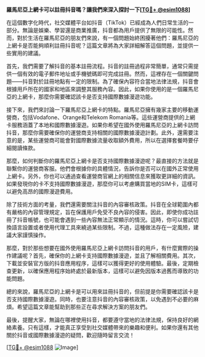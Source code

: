 **羅馬尼亞上網卡可以註冊抖音嗎？讓我們來深入探討一下[[TG💪+ @esim1088](https://t.me/s/esim1088)]**

在這個數字化時代，社交媒體平台如抖音（TikTok）已經成為人們日常生活的一部分。無論是娛樂、學習還是商業推廣，抖音都為用戶提供了無限的可能性。然而，對於生活在羅馬尼亞的朋友們來說，有一個問題始終困擾著他們：羅馬尼亞的上網卡是否能夠順利註冊抖音呢？這篇文章將為大家詳細解答這個問題，並提供一些實用的建議。

首先，我們需要了解抖音的基本註冊流程。抖音的註冊過程非常簡單，通常只需提供一個有效的電子郵件地址或手機號碼即可完成註冊。然而，這裡存在一個關鍵問題——抖音對於註冊地點有一定的限制。為了確保內容符合當地法律法規，抖音會根據用戶所在的國家和地區來調整其服務內容。因此，如果你使用的是一個羅馬尼亞的上網卡，那麼你需要確認該卡是否支持國際數據漫遊功能。

接下來，我們來討論一下羅馬尼亞上網卡的特點。羅馬尼亞擁有幾家主要的移動運營商，包括Vodafone、Orange和Telekom Romania等。這些運營商提供的上網卡服務涵蓋了本地和國際數據漫遊。如果你希望在國外使用羅馬尼亞的上網卡訪問抖音，那麼你需要確保你的運營商支持相關的國際數據漫遊計劃。此外，還需要注意的是，某些運營商可能會對國際數據流量收取額外費用，所以在選擇套餐時要仔細閱讀條款。

那麼，如何判斷你的羅馬尼亞上網卡是否支持國際數據漫遊呢？最直接的方法就是聯繫你的運營商客服。他們會根據你的具體情況，告訴你是否可以在國外正常使用上網卡。另外，你也可以通過查看運營商官網上的相關信息來獲取更詳細的資訊。如果發現你的卡不支持國際數據漫遊，那麼你可以考慮購買當地的SIM卡，這樣可以避免高昂的國際漫遊費用。

除了技術方面的考量，我們還需要關注抖音的內容審核政策。抖音在全球範圍內都有嚴格的內容管理規定，旨在保護用戶免受不良內容的侵害。因此，即使你成功註冊了抖音帳號，也可能會遇到一些內容無法正常顯示的情況。這時，你可以嘗試切換語言設置或者使用代理工具來繞過某些限制。不過，這種做法存在一定風險，建議大家謹慎操作。

那麼，對於那些想要在國外使用羅馬尼亞上網卡訪問抖音的用戶，有什麼實際的操作建議呢？首先，確保你的上網卡支持國際數據漫遊，並且了解相關費用。其次，下載並安裝官方版的抖音應用程序，這樣可以獲得更好的使用體驗。最後，定期檢查更新，以確保應用程序始終處於最新版本，這樣可以避免因版本過舊而導致的功能問題。

總的來說，羅馬尼亞的上網卡是可以用來註冊抖音的，但前提是你需要確認該卡是否支持國際數據漫遊。同時，也要注意抖音的內容審核政策，以免遇到不必要的麻煩。希望這篇文章能幫助到那些正在尋求解決方案的朋友們。

最後，提醒大家，無論在哪裡使用抖音，都要遵守當地的法律法規，保持良好的網絡素養。只有這樣，才能真正享受到社交媒體帶來的樂趣和便利。如果你還有其他關於抖音或國際數據漫遊的疑問，歡迎隨時留言交流！

[[TG💪+ @esim1088](https://t.me/s/esim1088) ![Image](https://i.postimg.cc/4NQfJmqS/Snipaste-2025-05-13-00-14-12.png)]